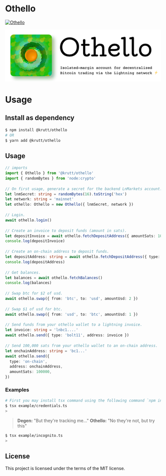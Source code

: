 # Othello

[![Othello](https://img.shields.io/badge/License-MIT-brightgreen)](https://github.com/aekasitt/othello/blob/main/LICENSE.md)

![Othello Banner](static/othello-banner.png)

# Usage

## Install as dependency

```sh
$ npm install @krutt/othello
# OR
$ yarn add @krutt/othello
```

## Usage

```typescript
// imports
import { Othello } from '@krutt/othello'
import { randomBytes } from 'node:crypto'

// On first usage, generate a secret for the backend LnMarkets account.
let lnmSecret: string = randomBytes(16).toString('hex')
let network: string = 'mainnet'
let othello: Othello = new Othello({ lnmSecret, network })

// Login.
await othello.login()

// Create an invoice to deposit funds (amount in sats).
let depositInvoice = await othello.fetchDepositAddress({ amountSats: 1000000, type: 'bolt11' })
console.log(depositInvoice)

// Create an on-chain address to deposit funds.
let depositAddress: string = await othello.fetchDepositAddress({ type: 'on-chain' })
console.log(depositAddress)

// Get balances.
let balances = await othello.fetchBalances()
console.log(balances)

// Swap btc for $2 of usd.
await othello.swap({ from: 'btc', to: 'usd', amountUsd: 2 })

// Swap $1 of usd for btc.
await othello.swap({ from: 'usd', to: 'btc', amountUsd: 1 })

// Send funds from your othello wallet to a lightning invoice.
let invoice: string = 'lnbc1....'
await othello.send({ type: 'bolt11', address: invoice })

// Send 100,000 sats from your othello wallet to an on-chain address.
let onchainAddress: string = 'bc1...'
await othello.send({
  type: 'on-chain',
  address: onchainAddress,
  amountSats: 100000,
})
```

### Examples

```sh
# First you may install tsx command using the following command `npm install -g tsx`
$ tsx example/credentials.ts
>
```

> **Degen:** "But they're tracking me..."
> **Othello:** "No they're not, but try this"

```sh
$ tsx example/incognito.ts
>
```

## License

This project is licensed under the terms of the MIT license.
